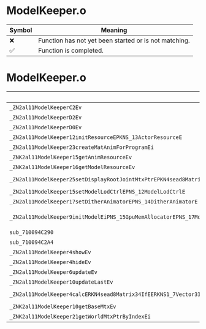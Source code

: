 # ModelKeeper.o
| Symbol | Meaning 
| ------------- | ------------- 
| :x: | Function has not yet been started or is not matching. 
| :white_check_mark: | Function is completed. 


# ModelKeeper.o
| Symbol (Mangled) | Symbol (Demangled) | Decompiled? |
| ------------- |  ------------- | ------------- |
| `_ZN2al11ModelKeeperC2Ev` | `al::ModelKeeper::ModelKeeper(void)` | :white_check_mark: |
| `_ZN2al11ModelKeeperD2Ev` | `al::ModelKeeper::~ModelKeeper()` | :white_check_mark: |
| `_ZN2al11ModelKeeperD0Ev` | `al::ModelKeeper::~ModelKeeper()` | :white_check_mark: |
| `_ZN2al11ModelKeeper12initResourceEPKNS_13ActorResourceE` | `al::ModelKeeper::initResource(al::ActorResource const*)` | :white_check_mark: |
| `_ZN2al11ModelKeeper23createMatAnimForProgramEi` | `al::ModelKeeper::createMatAnimForProgram(int)` | :white_check_mark: |
| `_ZNK2al11ModelKeeper15getAnimResourceEv` | `al::ModelKeeper::getAnimResource(void)const` | :white_check_mark: |
| `_ZNK2al11ModelKeeper16getModelResourceEv` | `al::ModelKeeper::getModelResource(void)const` | :white_check_mark: |
| `_ZN2al11ModelKeeper25setDisplayRootJointMtxPtrEPKN4sead8Matrix34IfEE` | `al::ModelKeeper::setDisplayRootJointMtxPtr(sead::Matrix34<float> const*)` | :white_check_mark: |
| `_ZN2al11ModelKeeper15setModelLodCtrlEPNS_12ModelLodCtrlE` | `al::ModelKeeper::setModelLodCtrl(al::ModelLodCtrl *)` | :white_check_mark: |
| `_ZN2al11ModelKeeper17setDitherAnimatorEPNS_14DitherAnimatorE` | `al::ModelKeeper::setDitherAnimator(al::DitherAnimator *)` | :white_check_mark: |
| `_ZN2al11ModelKeeper9initModelEiPNS_15GpuMemAllocatorEPNS_17ModelShaderHolderEPNS_29ModelOcclusionCullingDirectorEPNS_14ShadowDirectorEPNS_22PrepassTriangleCullingE` | `al::ModelKeeper::initModel(int,al::GpuMemAllocator *,al::ModelShaderHolder *,al::ModelOcclusionCullingDirector *,al::ShadowDirector *,al::PrepassTriangleCulling *)` | :white_check_mark: |
| `sub_710094C290` | `` | :white_check_mark: |
| `sub_710094C2A4` | `` | :white_check_mark: |
| `_ZN2al11ModelKeeper4showEv` | `al::ModelKeeper::show(void)` | :white_check_mark: |
| `_ZN2al11ModelKeeper4hideEv` | `al::ModelKeeper::hide(void)` | :white_check_mark: |
| `_ZN2al11ModelKeeper6updateEv` | `al::ModelKeeper::update(void)` | :white_check_mark: |
| `_ZN2al11ModelKeeper10updateLastEv` | `al::ModelKeeper::updateLast(void)` | :white_check_mark: |
| `_ZN2al11ModelKeeper4calcERKN4sead8Matrix34IfEERKNS1_7Vector3IfEE` | `al::ModelKeeper::calc(sead::Matrix34<float> const&,sead::Vector3<float> const&)` | :white_check_mark: |
| `_ZNK2al11ModelKeeper10getBaseMtxEv` | `al::ModelKeeper::getBaseMtx(void)const` | :white_check_mark: |
| `_ZNK2al11ModelKeeper21getWorldMtxPtrByIndexEi` | `al::ModelKeeper::getWorldMtxPtrByIndex(int)const` | :white_check_mark: |
